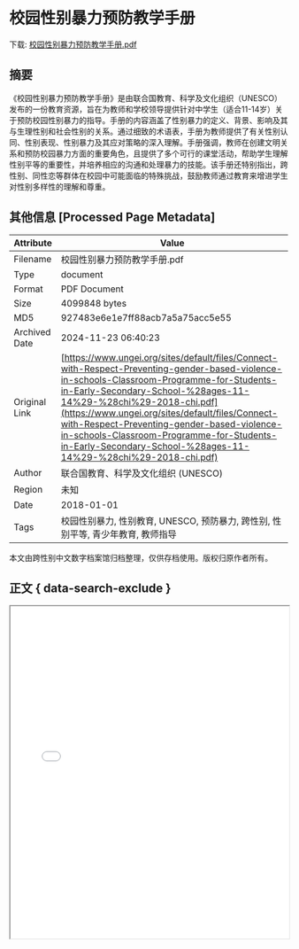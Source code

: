 # 校园性别暴力预防教学手册

<!-- tcd_download_link -->
下载: <a href="校园性别暴力预防教学手册.pdf" download>校园性别暴力预防教学手册.pdf</a>
<!-- tcd_download_link_end -->

## 摘要

<!-- tcd_abstract -->
《校园性别暴力预防教学手册》是由联合国教育、科学及文化组织（UNESCO）发布的一份教育资源，旨在为教师和学校领导提供针对中学生（适合11-14岁）关于预防校园性别暴力的指导。手册的内容涵盖了性别暴力的定义、背景、影响及其与生理性别和社会性别的关系。通过细致的术语表，手册为教师提供了有关性别认同、性别表现、性别暴力及其应对策略的深入理解。手册强调，教师在创建文明关系和预防校园暴力方面的重要角色，且提供了多个可行的课堂活动，帮助学生理解性别平等的重要性，并培养相应的沟通和处理暴力的技能。该手册还特别指出，跨性别、同性恋等群体在校园中可能面临的特殊挑战，鼓励教师通过教育来增进学生对性别多样性的理解和尊重。

<!-- tcd_abstract_end -->

## 其他信息 [Processed Page Metadata]

| Attribute       | Value                                  |
|-----------------|----------------------------------------|
| Filename        | 校园性别暴力预防教学手册.pdf                             |
| Type            | document                                 |
| Format          | PDF Document                               |
| Size            | 4099848 bytes                           |
| MD5             | 927483e6e1e7ff88acb7a5a75acc5e55                                  |
| Archived Date   | 2024-11-23 06:40:23                             |
| Original Link   | [https://www.ungei.org/sites/default/files/Connect-with-Respect-Preventing-gender-based-violence-in-schools-Classroom-Programme-for-Students-in-Early-Secondary-School-%28ages-11-14%29-%28chi%29-2018-chi.pdf](https://www.ungei.org/sites/default/files/Connect-with-Respect-Preventing-gender-based-violence-in-schools-Classroom-Programme-for-Students-in-Early-Secondary-School-%28ages-11-14%29-%28chi%29-2018-chi.pdf)                         |
| Author          | 联合国教育、科学及文化组织 (UNESCO)                               |
| Region          | 未知                               |
| Date            | 2018-01-01                                 |
| Tags            | 校园性别暴力, 性别教育, UNESCO, 预防暴力, 跨性别, 性别平等, 青少年教育, 教师指导                                 |

本文由跨性别中文数字档案馆归档整理，仅供存档使用。版权归原作者所有。


## 正文 { data-search-exclude }

<!-- tcd_main_text -->
<iframe src="../校园性别暴力预防教学手册.pdf" width="100%" height="600px">
    <p>无法显示PDF，请下载查看。</p>
</iframe>
<!-- tcd_main_text_end -->

